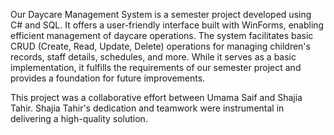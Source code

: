 Our Daycare Management System is a semester project developed using C# and SQL. It offers a user-friendly interface built with WinForms, enabling efficient management of daycare operations. The system facilitates basic CRUD (Create, Read, Update, Delete) operations for managing children's records, staff details, schedules, and more. While it serves as a basic implementation, it fulfills the requirements of our semester project and provides a foundation for future improvements.

This project was a collaborative effort between Umama Saif and Shajia Tahir. Shajia Tahir's dedication and teamwork were instrumental in delivering a high-quality solution.
